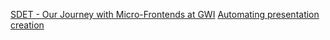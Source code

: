 [SDET - Our Journey with Micro-Frontends at GWI](https://ngkamperlo.github.io/presentations/sdet-1)
[Automating presentation creation](https://ngkamperlo.github.io/presentations/automating-presentations)
